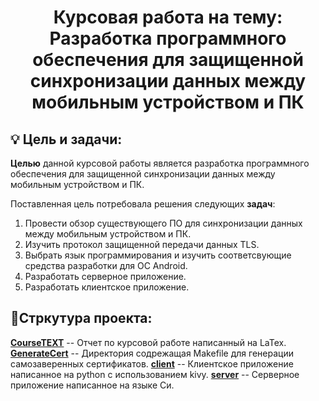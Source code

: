 
<h1 align="center">
	Курсовая работа на тему: Разработка программного обеспечения для защищенной синхронизации данных между мобильным устройством и ПК
</h1>

## 💡 Цель и задачи:
**Целью** данной курсовой работы является разработка программного обеспечения для защищенной синхронизации данных между мобильным устройством и ПК.

Поставленная цель потребовала решения следующих **задач**:

 1. Провести обзор существующего ПО для синхронизации данных между мобильным устройством и ПК.
 2. Изучить протокол защищенной передачи данных TLS.
 3. Выбрать язык программирования и изучить соответсвующие средства разработки для ОС Android.
 4. Разработать серверное приложение.
 5. Разработать клиентское приложение.

## 📃Стркутура проекта:
**[CourseTEXT](https://github.com/AYglazk0v/Course_work/tree/master/CourseTEXT)** -- Отчет по курсовой работе написанный на LaTex.
**[GenerateCert](https://github.com/AYglazk0v/Course_work/tree/master/GenerateCert)** -- Директория содрежащая Makefile для генерации самозаверенных сертификатов.
**[client](https://github.com/AYglazk0v/Course_work/tree/master/client)** -- Клиентское приложение написанное на python с использованием kivy.
**[server](https://github.com/AYglazk0v/Course_work/tree/master/server)** -- Серверное приложение написанное на языке Си.

